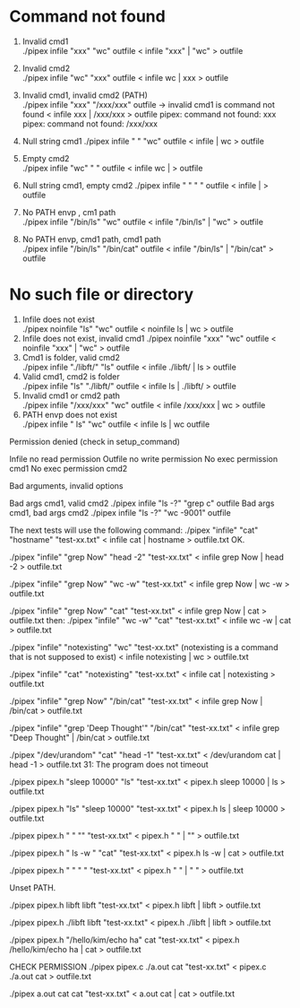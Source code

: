 # Command not found

1. Invalid cmd1				
./pipex infile "xxx" "wc" outfile
< infile "xxx" | "wc" > outfile
2. Invalid cmd2			
./pipex infile "wc" "xxx" outfile 
< infile wc | xxx > outfile
3. Invalid cmd1, invalid cmd2 (PATH)	
./pipex infile "xxx" "/xxx/xxx" outfile  -> invalid cmd1 is command not found
< infile xxx | /xxx/xxx > outfile
pipex: command not found: xxx
pipex: command not found: /xxx/xxx
4. Null string cmd1
./pipex infile " " "wc" outfile 
< infile    | wc > outfile
5. Empty cmd2				
./pipex infile "wc" "        " outfile
< infile wc |          > outfile
6. Null string cmd1, empty cmd2
./pipex infile " " "       " outfile
< infile   |         > outfile

7. No PATH envp	, cm1 path		
./pipex infile "/bin/ls" "wc" outfile
< infile "/bin/ls" | "wc" > outfile

8. No PATH envp, cmd1 path, cmd1 path	
./pipex infile "/bin/ls" "/bin/cat" outfile
< infile "/bin/ls" | "/bin/cat" > outfile


# No such file or directory

1. Infile does not exist			
./pipex noinfile "ls" "wc" outfile
< noinfile ls | wc > outfile
2. Infile does not exist, invalid cmd1
./pipex noinfile "xxx" "wc" outfile
< noinfile "xxx" | "wc" > outfile
3. Cmd1 is folder, valid cmd2		
./pipex infile "./libft/" "ls" outfile
< infile ./libft/ | ls > outfile
4. Valid cmd1, cmd2 is folder		
./pipex infile "ls" "./libft/"  outfile
< infile ls | ./libft/ > outfile
5. Invalid cmd1 or cmd2 path		
./pipex infile "/xxx/xxx" "wc" outfile
< infile /xxx/xxx | wc > outfile
6. PATH envp does not exist		
./pipex infile " ls"  "wc" outfile
< infile  ls | wc outfile



Permission denied (check in setup_command)

Infile no read permission
Outfile no write permission
No exec permission cmd1
No exec permission cmd2

Bad arguments, invalid options

Bad args cmd1, valid cmd2		./pipex infile "ls -?" "grep c" outfile
Bad args cmd1, bad args cmd2	./pipex infile "ls -?" "wc -9001" outfile


The next tests will use the following command:
./pipex "infile" "cat" "hostname" "test-xx.txt"
< infile cat | hostname > outfile.txt
OK.

./pipex "infile" "grep Now" "head -2" "test-xx.txt"
< infile grep Now | head -2 > outfile.txt

./pipex "infile" "grep Now" "wc -w" "test-xx.txt"
< infile grep Now | wc -w > outfile.txt


./pipex "infile" "grep Now" "cat" "test-xx.txt"
< infile grep Now | cat > outfile.txt
then:
./pipex "infile" "wc -w" "cat" "test-xx.txt"
< infile wc -w | cat > outfile.txt

./pipex "infile" "notexisting" "wc" "test-xx.txt"
(notexisting is a command that is not supposed to exist)
< infile notexisting | wc > outfile.txt


./pipex "infile" "cat" "notexisting" "test-xx.txt"
< infile cat | notexisting > outfile.txt

./pipex "infile" "grep Now" "/bin/cat" "test-xx.txt"
< infile grep Now | /bin/cat > outfile.txt

./pipex "infile" "grep 'Deep Thought'" "/bin/cat" "test-xx.txt"
< infile grep "Deep Thought" | /bin/cat > outfile.txt


./pipex "/dev/urandom" "cat" "head -1" "test-xx.txt"
< /dev/urandom cat | head -1 > outfile.txt
31: The program does not timeout        

./pipex pipex.h "sleep 10000" "ls" "test-xx.txt"
< pipex.h sleep 10000 | ls > outfile.txt    
  
./pipex pipex.h "ls" "sleep 10000" "test-xx.txt"
< pipex.h ls | sleep 10000 > outfile.txt  

./pipex pipex.h "   " "" "test-xx.txt"
< pipex.h "   " | "" > outfile.txt 

./pipex pipex.h "   ls -w " "cat" "test-xx.txt"
< pipex.h      ls -w | cat > outfile.txt 

./pipex pipex.h "   " "       " "test-xx.txt"
< pipex.h "   " | "       " > outfile.txt 

Unset PATH.

./pipex pipex.h libft libft "test-xx.txt"
< pipex.h libft | libft > outfile.txt 

./pipex pipex.h ./libft libft "test-xx.txt"
< pipex.h ./libft | libft > outfile.txt

./pipex pipex.h "/hello/kim/echo ha" cat "test-xx.txt"
< pipex.h /hello/kim/echo ha | cat > outfile.txt 

CHECK PERMISSION
./pipex pipex.c ./a.out cat "test-xx.txt"
< pipex.c ./a.out cat > outfile.txt 

./pipex a.out cat cat "test-xx.txt"
< a.out cat | cat > outfile.txt 
